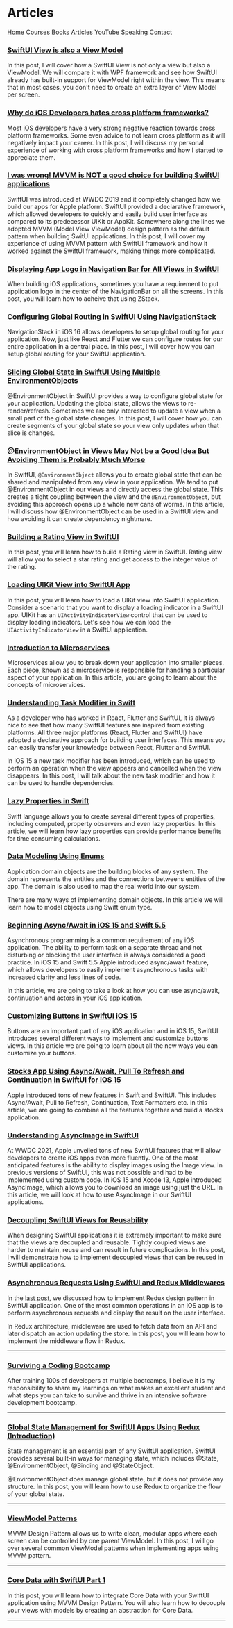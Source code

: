 # Articles 

[Home](https://azamsharp.github.io)
[Courses](/courses)
[Books](/books)
[Articles](/articles)
[YouTube](https://www.youtube.com/channel/UCKvDySsrOVgUgRLhWHeyHJA?view_as=subscriber)
[Speaking](/speaking)
[Contact](/contact)


###  [SwiftUI View is also a View Model](_posts/2022-07-21-view-is-the-view-model.md)
In this post, I will cover how a SwiftUI View is not only a view but also a ViewModel. We will compare it with WPF framework and see how SwiftUI already has built-in support for ViewModel right within the view. This means that in most cases, you don't need to create an extra layer of View Model per screen. 

### [Why do iOS Developers hates cross platform frameworks? ](_posts/2022-07-25-why-ios-devs-hates-cross-platform.md) 
Most iOS developers have a very strong negative reaction towards cross platform frameworks. Some even advice to not learn cross platform as it will negatively impact your career. In this post, I will discuss my personal experience of working with cross platform frameworks and how I started to appreciate them. 

### [I was wrong! MVVM is NOT a good choice for building SwiftUI applications](_posts/2022-07-17-2022-swiftui-and-mvvm.md)
SwiftUI was introduced at WWDC 2019 and it completely changed how we build our apps for Apple platform. SwiftUI provided a declarative framework, which allowed developers to quickly and easily build user interface as compared to its predecessor UIKit or AppKit. Somewhere along the lines we adopted MVVM (Model View ViewModel) design pattern as the default pattern when building SwitUI applications. In this post, I will cover my experience of using MVVM pattern with SwiftUI framework and how it worked against the SwiftUI framework, making things more complicated. 


### [Displaying App Logo in Navigation Bar for All Views in SwiftUI](_posts/2022-07-06-app-logo-in-navigation-bar.md)
When building iOS applications, sometimes you have a requirement to put application logo in the center of the NavigationBar on all the screens. In this post, you will learn how to acheive that using ZStack. 

### [Configuring Global Routing in SwiftUI Using NavigationStack](_posts/2022-07-02-global-routing-using-navigation-stack.md)
NavigationStack in iOS 16 allows developers to setup global routing for your application. Now, just like React and Flutter we can configure routes for our entire application in a central place. In this post, I will cover how you can setup global routing for your SwiftUI application. 

### [Slicing Global State in SwiftUI Using Multiple EnvironmentObjects](_posts/2022-07-01-slicing-environment-object.md)
@EnvironmentObject in SwiftUI provides a way to configure global state for your application. Updating the global state, allows the views to re-render/refresh. Sometimes we are only interested to update a view when a small part of the global state changes. In this post, I will cover how you can create segments of your global state so your view only updates when that slice is changes. 

### [@EnvironmentObject in Views May Not be a Good Idea But Avoiding Them is Probably Much Worse ](_posts/2022-06-30-environment-object-view-model.md)
In SwiftUI, ```@EnvironmentObject``` allows you to create global state that can be shared and manipulated from any view in your application. We tend to put @EnvironmentObject in our views and directly access the global state. This creates a tight coupling between the view and the ```@EnvironmentObject```, but avoiding this approach opens up a whole new cans of worms. In this article, I will discuss how @EnvironmentObject can be used in a SwiftUI view and how avoiding it can create dependency nightmare. 

### [Building a Rating View in SwiftUI](_posts/2021-08-27-building-swiftui-rating-view.md)
In this post, you will learn how to build a Rating view in SwiftUI. Rating view will allow you to select a star rating and get access to the integer value of the rating.

### [Loading UIKit View into SwiftUI App](_posts/2021-08-26-activity-view-swiftui.md)

In this post, you will learn how to load a UIKit view into SwiftUI application. Consider a scenario that you want to display a loading indicator in a SwiftUI app. UIKit has an `UIActivityIndicatorView` control that can be used to display loading indicators. Let's see how we can load the `UIActivityIndicatorView` in a SwiftUI application. 

### [Introduction to Microservices](_posts/2021-08-26-intro-microservices.md)
Microservices allow you to break down your application into smaller pieces. Each piece, known as a microservice is responsible for handling a particular aspect of your application. In this article, you are going to learn about the concepts of microservices.  

### [Understanding Task Modifier in Swift ](_posts/2021-06-25-Understanding-Task-Modifier-in-Swift.md)
As a developer who has worked in React, Flutter and SwiftUI, it is always nice to see that how many SwiftUI features are inspired from existing platforms. All three major platforms (React, Flutter and SwiftUI) have adopted a declarative approach for building user interfaces. This means you can easily transfer your knowledge between React, Flutter and SwiftUI. 

In iOS 15 a new task modifier has been introduced, which can be used to perform an operation when the view appears and cancelled when the view disappears. In this post, I will talk about the new task modifier and how it can be used to handle dependencies. 


### [Lazy Properties in Swift](_posts/2021-06-21-lazy.md)
Swift language allows you to create several different types of properties, including computed, property observers and even lazy properties. In this article, we will learn how lazy properties can provide performance benefits for time consuming calculations. 

### [Data Modeling Using Enums](_posts/2021-06-17-Data-Modeling-Using-Enums.md)
Application domain objects are the building blocks of any system. The domain represents the entities and the connections betweens entities of the app. The domain is also used to map the real world into our system. 

There are many ways of implementing domain objects. In this article we will learn how to model objects using Swift enum type. 


### [Beginning Async/Await in iOS 15 and Swift 5.5 ](_posts/2021-06-16-Beginning-Async-Await-in-iOS-15-and-Swift-5.5.md)

Asynchronous programming is a common requirement of any iOS application. The ability to perform task on a separate thread and not disturbing or blocking the user interface is always considered a good practice. In iOS 15 and Swift 5.5 Apple introduced async/await feature, which allows developers to easily implement asynchronous tasks with increased clarity and less lines of code. 

In this article, we are going to take a look at how you can use async/await, continuation and actors in your iOS application. 

### [Customizing Buttons in SwiftUI iOS 15](_posts/2021-06-15-Customizing-Buttons-in-SwiftUI.md) 

Buttons are an important part of any iOS application and in iOS 15, SwiftUI introduces several different ways to implement and customize buttons views. In this article we are going to learn about all the new ways you can customize your buttons.

### [Stocks App Using Async/Await, Pull To Refresh and Continuation in SwiftUI for iOS 15](_posts/2021-06-15-stocks-app.md) 

Apple introduced tons of new features in Swift and SwiftUI. This includes Async/Await, Pull to Refresh, Continuation, Text Formatters etc. In this article, we are going to combine all the features together and build a stocks application.

### [Understanding AsyncImage in SwiftUI](_posts/2021-06-15-Understanding-AsyncImage-in-SwiftUI.md) 

At WWDC 2021, Apple unveiled tons of new SwiftUI features that will allow developers to create iOS apps even more fluently. One of the most anticipated features is the ability to display images using the Image view. In previous versions of SwiftUI, this was not possible and had to be implemented using custom code.
In iOS 15 and Xcode 13, Apple introduced AsyncImage, which allows you to download an image using just the URL. In this article, we will look at how to use AsyncImage in our SwiftUI applications.

### [Decoupling SwiftUI Views for Reusability](_posts/2021-06-15-Decouple-SwiftUI-Views-for-Reusability.md) 

When designing SwiftUI applications it is extremely important to make sure that the views are decoupled and reusable. Tightly coupled views are harder to maintain, reuse and can result in future complications.
In this post, I will demonstrate how to implement decoupled views that can be reused in SwiftUI applications.


### [Asynchronous Requests Using SwiftUI and Redux Middlewares](_posts/2021-06-15-async-request-redux-swift.md) 

In the [last post](redux-swiftui), we discussed how to implement Redux design pattern in SwiftUI application. One of the most common operations in an iOS app is to perform asynchronous requests and display the result on the user interface. 

In Redux architecture, middleware are used to fetch data from an API and later dispatch an action updating the store. In this post, you will learn how to implement the middleware flow in Redux. 

___ 

### [Surviving a Coding Bootcamp](_posts/2021-06-15-Surviving-the-Coding-Bootcamp.md) 

After training 100s of developers at multiple bootcamps, I believe it is my responsibility to share my learnings on what makes an excellent student and what steps you can take to survive and thrive in an intensive software development bootcamp.

---

### [Global State Management for SwiftUI Apps Using Redux (Introduction)](_posts/2021-06-15-redux-swiftui.md)

State management is an essential part of any SwiftUI application. SwiftUI provides several built-in ways for managing state, which includes @State, @EnvironmentObject, @Binding and @StateObject.

@EnvironmentObject does manage global state, but it does not provide any structure. In this post, you will learn how to use Redux to organize the flow of your global state. 

___


### [ViewModel Patterns](_posts/2021-06-15-viewmodel-patterns.md)
MVVM Design Pattern allows us to write clean, modular apps where each screen can be controlled by one parent ViewModel. In this post, I will go over several common ViewModel patterns when implementing apps using MVVM pattern. 

---

### [Core Data with SwiftUI Part 1](_posts/2021-06-15-core-data-swift-ui-part-1.md)

In this post, you will learn how to integrate Core Data with your SwiftUI application using MVVM Design Pattern. You will also learn how to decouple your views with models by creating an abstraction for Core Data. 

---

